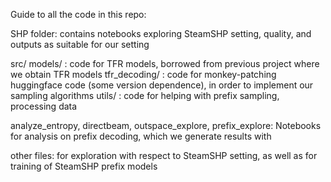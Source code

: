 Guide to all the code in this repo: 

SHP folder: contains notebooks exploring SteamSHP setting, quality, and outputs as suitable for our setting

src/
    models/ : code for TFR models, borrowed from previous project where we obtain TFR models
    tfr_decoding/ : code for monkey-patching huggingface code (some version dependence), in order to implement our sampling algorithms
    utils/ : code for helping with prefix sampling, processing data


analyze_entropy, directbeam, outspace_explore, prefix_explore: Notebooks for analysis on prefix decoding, which we generate results with

other files: for exploration with respect to SteamSHP setting, as well as for training of SteamSHP prefix models